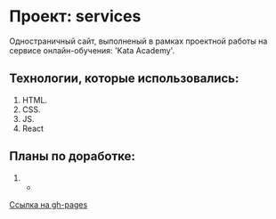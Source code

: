 # Проект: services

Одностраничный сайт, выполненый в рамках проектной работы на сервисе онлайн-обучения: 'Kata Academy'.

## Технологии, которые использовались:

1. HTML.
2. CSS.
3. JS.
4. React

## Планы по доработке:

1. -

[Ссылка на gh-pages](https://xrektzzj.github.io/webpack-static-template/)
